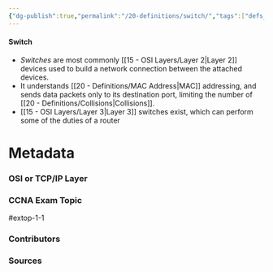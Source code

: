 ```yaml
---
{"dg-publish":true,"permalink":"/20-definitions/switch/","tags":["defs_ccna"]}
---
```


#### Switch
- *Switches* are most commonly [[15 - OSI Layers/Layer 2\|Layer 2]] devices used to build a network connection between the attached devices.
- It understands [[20 - Definitions/MAC Address\|MAC]] addressing, and sends data packets only to its destination port, limiting the number of [[20 - Definitions/Collisions\|Collisions]].
- [[15 - OSI Layers/Layer 3\|Layer 3]] switches exist, which can perform some of the duties of a router

# Metadata
### OSI or TCP/IP Layer

### CCNA Exam Topic
#extop-1-1 
### Contributors

### Sources

